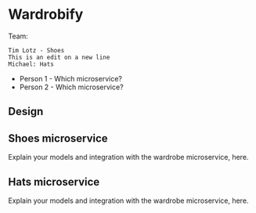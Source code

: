 # Wardrobify

Team:

    Tim Lotz - Shoes
    This is an edit on a new line
    Michael: Hats
* Person 1 - Which microservice?
* Person 2 - Which microservice?

## Design

## Shoes microservice

Explain your models and integration with the wardrobe
microservice, here.

## Hats microservice

Explain your models and integration with the wardrobe
microservice, here.
